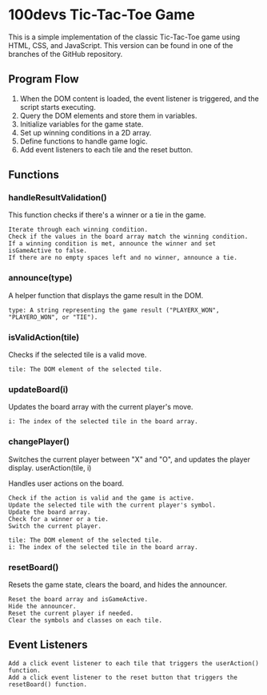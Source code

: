 # 100devs Tic-Tac-Toe Game

This is a simple implementation of the classic Tic-Tac-Toe game using HTML, CSS, and JavaScript. This version can be found in one of the branches of the GitHub repository.

## Program Flow

1. When the DOM content is loaded, the event listener is triggered, and the script starts executing.
2. Query the DOM elements and store them in variables.
3. Initialize variables for the game state.
4. Set up winning conditions in a 2D array.
5. Define functions to handle game logic.
6. Add event listeners to each tile and the reset button.

## Functions

### handleResultValidation()

This function checks if there's a winner or a tie in the game.

    Iterate through each winning condition.
    Check if the values in the board array match the winning condition.
    If a winning condition is met, announce the winner and set isGameActive to false.
    If there are no empty spaces left and no winner, announce a tie.

### announce(type)

A helper function that displays the game result in the DOM.

    type: A string representing the game result ("PLAYERX_WON", "PLAYERO_WON", or "TIE").

### isValidAction(tile)

Checks if the selected tile is a valid move.

    tile: The DOM element of the selected tile.

### updateBoard(i)

Updates the board array with the current player's move.

    i: The index of the selected tile in the board array.

### changePlayer()

Switches the current player between "X" and "O", and updates the player display.
userAction(tile, i)

Handles user actions on the board.

    Check if the action is valid and the game is active.
    Update the selected tile with the current player's symbol.
    Update the board array.
    Check for a winner or a tie.
    Switch the current player.

    tile: The DOM element of the selected tile.
    i: The index of the selected tile in the board array.

### resetBoard()

Resets the game state, clears the board, and hides the announcer.

    Reset the board array and isGameActive.
    Hide the announcer.
    Reset the current player if needed.
    Clear the symbols and classes on each tile.

## Event Listeners

    Add a click event listener to each tile that triggers the userAction() function.
    Add a click event listener to the reset button that triggers the resetBoard() function.
